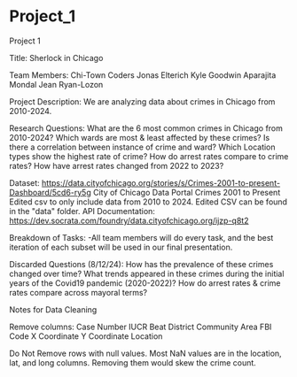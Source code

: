 # Project_1
Project 1

Title: Sherlock in Chicago

Team Members: Chi-Town Coders
Jonas Elterich
Kyle Goodwin
Aparajita Mondal
Jean Ryan-Lozon

Project Description:
We are analyzing data about crimes in Chicago from 2010-2024.

Research Questions:
What are the 6 most common crimes in Chicago from 2010-2024?
Which wards are most & least affected by these crimes?
Is there a correlation between instance of crime and ward?
Which Location types show the highest rate of crime?
How do arrest rates compare to crime rates?
How have arrest rates changed from 2022 to 2023?

Dataset:
https://data.cityofchicago.org/stories/s/Crimes-2001-to-present-Dashboard/5cd6-ry5g
City of Chicago Data Portal
Crimes 2001 to Present
Edited csv to only include data from 2010 to 2024. Edited CSV can be found in the "data" folder.
API Documentation: https://dev.socrata.com/foundry/data.cityofchicago.org/ijzp-q8t2

Breakdown of Tasks:
-All team members will do every task, and the best iteration of each subset will be used in our final presentation.

Discarded Questions (8/12/24):
How has the prevalence of these crimes changed over time?
What trends appeared in these crimes during the initial years of the Covid19 pandemic (2020-2022)?
How do arrest rates & crime rates compare across mayoral terms?

Notes for Data Cleaning

Remove columns:
Case Number
IUCR
Beat
District
Community Area
FBI Code
X Coordinate
Y Coordinate
Location

Do Not Remove rows with null values. Most NaN values are in the location, lat, and long columns. Removing them would skew the crime count.
